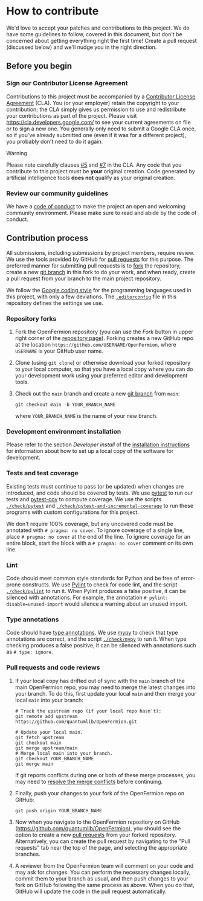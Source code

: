 # How to contribute

We'd love to accept your patches and contributions to this project. We do have
some guidelines to follow, covered in this document, but don't be concerned
about getting everything right the first time! Create a pull request (discussed
below) and we'll nudge you in the right direction.

## Before you begin

### Sign our Contributor License Agreement

Contributions to this project must be accompanied by a [Contributor License
Agreement](https://cla.developers.google.com/about) (CLA). You (or your
employer) retain the copyright to your contribution; the CLA simply gives us
permission to use and redistribute your contributions as part of the project.
Please visit https://cla.developers.google.com/ to see your current agreements
on file or to sign a new one. You generally only need to submit a Google CLA
once, so if you've already submitted one (even if it was for a different
project), you probably don't need to do it again.

> [!WARNING]
> Please note carefully clauses [#5](https://cla.developers.google.com/about/google-corporate#:~:text=You%20represent%20that%20each%20of%20Your%20Contributions%20is%20Your%20original%20creation)
> and [#7](https://cla.developers.google.com/about/google-corporate#:~:text=Should%20You%20wish%20to%20submit%20work%20that%20is%20not%20Your%20original%20creation%2C%20You%20may%20submit%20it%20to%20Google%20separately)
> in the CLA. Any code that you contribute to this project must be **your**
> original creation. Code generated by artificial intelligence tools **does
> not** qualify as your original creation.

### Review our community guidelines

We have a [code of conduct](CODE_OF_CONDUCT.md) to make the project an open and
welcoming community environment. Please make sure to read and abide by the code
of conduct.

## Contribution process

All submissions, including submissions by project members, require review. We
use the tools provided by GitHub for [pull
requests](https://docs.github.com/articles/about-pull-requests) for this
purpose. The preferred manner for submitting pull requests is to
[fork](https://docs.github.com/articles/fork-a-repo) the repository, create a
new [git branch](https://docs.github.com/articles/about-branches) in this fork
to do your work, and when ready, create a pull request from your branch to the
main project repository.

We follow the [Google coding style](https://google.github.io/styleguide/) for
the programming languages used in this project, with only a few deviations. The
[`.editorconfig`](.editorconfig) file in this repository defines the settings
we use.

### Repository forks

1.  Fork the OpenFermion repository (you can use the _Fork_ button in upper
    right corner of the [repository
    page](https://github.com/quantumlib/OpenFermion)). Forking creates a new
    GitHub repo at the location `https://github.com/USERNAME/OpenFermion`, where
    `USERNAME` is your GitHub user name.

1.  Clone (using `git clone`) or otherwise download your forked repository to
    your local computer, so that you have a local copy where you can do your
    development work using your preferred editor and development tools.

1.  Check out the `main` branch and create a new [git
    branch](https://git-scm.com/book/en/v2/Git-Branching-Branches-in-a-Nutshell)
    from `main`:

    ```shell
    git checkout main -b YOUR_BRANCH_NAME
    ```

    where `YOUR_BRANCH_NAME` is the name of your new branch.

### Development environment installation

Please refer to the section _Developer install_ of the [installation
instructions](docs/install.md) for information about how to set up a local copy
of the software for development.

### Tests and test coverage

Existing tests must continue to pass (or be updated) when changes are
introduced, and code should be covered by tests. We use
[pytest](https://docs.pytest.org) to run our tests and
[pytest-cov](https://pytest-cov.readthedocs.io) to compute coverage. We use the
scripts [`./check/pytest`](./check/pytest) and
[`./check/pytest-and-incremental-coverage`](./check/pytest-and-incremental-coverage)
to run these programs with custom configurations for this project.

We don't require 100% coverage, but any uncovered code must be annotated with `#
pragma: no cover`. To ignore coverage of a single line, place `# pragma: no
cover` at the end of the line. To ignore coverage for an entire block, start the
block with a `# pragma: no cover` comment on its own line.

### Lint

Code should meet common style standards for Python and be free of error-prone
constructs. We use [Pylint](https://www.pylint.org/) to check for code lint, and
the script [`./check/pylint`](./check/pylint) to run it. When Pylint produces a
false positive, it can be silenced with annotations. For example, the annotation
`# pylint: disable=unused-import` would silence a warning about an unused
import.

### Type annotations

Code should have [type annotations](https://www.python.org/dev/peps/pep-0484/).
We use [mypy](http://mypy-lang.org/) to check that type annotations are correct,
and the script [`./check/mypy`](./check/mypy) to run it. When type checking
produces a false positive, it can be silenced with annotations such as `# type:
ignore`.

### Pull requests and code reviews

1.  If your local copy has drifted out of sync with the `main` branch of the
    main OpenFermion repo, you may need to merge the latest changes into your
    branch. To do this, first update your local `main` and then merge your local
    `main` into your branch:

    ```shell
    # Track the upstream repo (if your local repo hasn't):
    git remote add upstream https://github.com/quantumlib/OpenFermion.git

    # Update your local main.
    git fetch upstream
    git checkout main
    git merge upstream/main
    # Merge local main into your branch.
    git checkout YOUR_BRANCH_NAME
    git merge main
    ```

    If git reports conflicts during one or both of these merge processes, you
    may need to [resolve the merge conflicts](
    https://docs.github.com/articles/about-merge-conflicts) before continuing.

1.  Finally, push your changes to your fork of the OpenFermion repo on GitHub:

    ```shell
    git push origin YOUR_BRANCH_NAME
    ```

1.  Now when you navigate to the OpenFermion repository on GitHub
    (https://github.com/quantumlib/OpenFermion), you should see the option to
    create a new [pull
    requests](https://help.github.com/articles/about-pull-requests/) from your
    forked repository. Alternatively, you can create the pull request by
    navigating to the "Pull requests" tab near the top of the page, and
    selecting the appropriate branches.

1.  A reviewer from the OpenFermion team will comment on your code and may ask
    for changes. You can perform the necessary changes locally, commit them to
    your branch as usual, and then push changes to your fork on GitHub following
    the same process as above. When you do that, GitHub will update the code in
    the pull request automatically.
